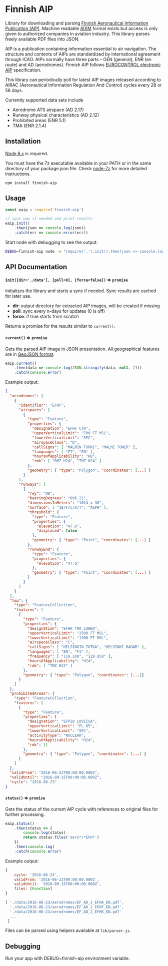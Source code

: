 # Finnish AIP

Library for downloading and parsing [Finnish Aeronautical Information Publication (AIP)](https://ais.fi). Machine readable [AIXM](http://www.aixm.aero) format exists but access is only given to authorized companies in aviation industry. This library parses freely available PDF files into JSON.

AIP is a publication containing information essential to air navigation. The structure and contents of AIPs are standardized by international agreement through ICAO. AIPs normally have three parts – GEN (general), ENR (en route) and AD (aerodromes). Finnish AIP follows [EUROCONTROL electronic AIP](https://www.eurocontrol.int/publications/eaip-specification) specification.

This library can periodically poll for latest AIP images released according to AIRAC (Aeronautical Information Regulation And Control) cycles every 28 or 56 days.

Currently supported data sets include

- Aerodrome ATS airspace (AD 2.17)
- Runway physical characteristics (AD 2.12)
- Prohibited areas (ENR 5.1)
- TMA (ENR 2.1.4)

## Installation

[Node 6.x](https://nodejs.org) is required.

You must have the 7z executable available in your PATH or in the same directory of your package.json file. Check [node-7z](https://www.npmjs.com/package/node-7z) for more detailed instructions.

```
npm install finnish-aip
```

## Usage

```js
const eaip = require('finnish-aip')

// sync now if needed and print results
eaip.init()
    .then(json => console.log(json))
    .catch(err => console.error(err))
```

Start node with debugging to see the output.
```sh
DEBUG=finnish-aip node -e "require('.').init().then(json => console.log(json)).catch(err => console.error(err))"
```

## API Documentation

#### `init([dir='./data'], [poll=0], [force=false])` => `promise`

Initializes the library and starts a sync if needed. Sync results are cached for later use.

* **dir**: output directory for extracted AIP images, will be created if missing
* **poll**: sync every n-days for updates (0 is off)
* **force**: if true starts from scratch

Returns a promise for the results similar to `current()`.

#### `current()` => `promise`

Gets the parsed AIP image in JSON presentation. All geographical features are in [GeoJSON format](http://geojson.org/).

```js
eaip.current()
    .then(data => console.log(JSON.stringify(data, null, 2)))
    .catch(console.error)
```

Example output:
```json
{
  "aerodromes": [
    {
      "identifier": "EFHF",
      "airspaces": [
        {
          "type": "Feature",
          "properties": {
            "designation": "EFHF CTR",
            "upperVerticalLimit": "700 FT MSL",
            "lowerVerticalLimit": "SFC",
            "airspaceClass": "D",
            "callSigns": [ "MALMIN TORNI", "MALMI TOWER" ],
            "languages": [ "FI", "EN" ],
            "hoursOfApplicability": "HO",
            "rmk": [ "RMZ H24", "TMZ H24" ]
          },
          "geometry": { "type": "Polygon", "coordinates": [...] }
        }
      ],
      "runways": [
        {
          "rwy": "09",
          "bearingDegrees": "096.21",
          "dimensionsInMeters": "1024 x 30",
          "surface": [ "18/F/C/X/T", "ASPH" ],
          "threshold": {
            "type": "Feature",
            "properties": {
              "elevation": "47.6",
              "displaced": false
            },
            "geometry": { "type": "Point", "coordinates": [...] }
          },
          "runwayEnd": {
            "type": "Feature",
            "properties": {
              "elevation": "47.6"
            },
            "geometry": { "type": "Point", "coordinates": [...] }
          }
        }
      ]
    }
  ],
  "tma": {
    "type": "FeatureCollection",
    "features": [
      {
        "type": "Feature",
        "properties": {
          "designation": "EFHK TMA LOWER",
          "upperVerticalLimit": "2500 FT MSL",
          "lowerVerticalLimit": "1300 FT MSL",
          "airspaceClass": "C",
          "callSigns": [ "HELSINGIN TUTKA", "HELSINKI RADAR" ],
          "languages": [ "EN", "FI" ],
          "frequency": [ "119.100", "129.850" ],
          "hoursOfApplicability": "H24",
          "rmk": [ "TMZ H24" ]
        },
        "geometry": { "type": "Polygon", "coordinates": [...]}
      }
    ]
  },
  "prohibitedAreas": {
    "type": "FeatureCollection",
    "features": [
      {
        "type": "Feature",
        "properties": {
          "designation": "EFP20 LOVIISA",
          "upperVerticalLimit": "FL 65",
          "lowerVerticalLimit": "SFC",
          "activityType": "NUCLEAR",
          "hoursOfApplicability": "H24",
          "rmk": []
        },
        "geometry": { "type": "Polygon", "coordinates": [...] }
      }
    ]
  },
  "validFrom": "2016-06-23T00:00:00.000Z",
  "validUntil": "2016-09-15T00:00:00.000Z",
  "cycle": "2016-06-23"
}
```

#### `status()` => `promise`

Gets the status of the current AIP cycle with references to original files for further processing.

```js
eaip.status()
    .then(status => {
        console.log(status)
        return status.files('aero*/*EFH*')
    })
    .then(console.log)
    .catch(console.error)
```

Example output:
```js
{ 
    cycle: '2016-06-23',
    validFrom: '2016-06-23T00:00:00.000Z',
    validUntil: '2016-09-15T00:00:00.000Z',
    files: [Function]
}

[ './data/2016-06-23/aerodromes/EF_AD_2_EFHA_EN.pdf',
  './data/2016-06-23/aerodromes/EF_AD_2_EFHF_EN.pdf',
  './data/2016-06-23/aerodromes/EF_AD_2_EFHK_EN.pdf'
  ...
 ]
```

Files can be parsed using helpers available at `lib/parser.js`.

## Debugging

Run your app with DEBUG=finnish-aip environment variable.